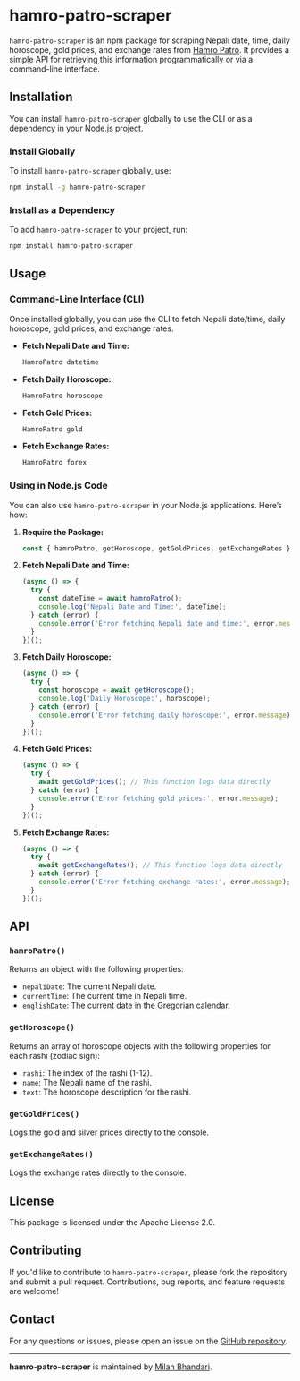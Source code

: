 # hamro-patro-scraper

`hamro-patro-scraper` is an npm package for scraping Nepali date, time, daily horoscope, gold prices, and exchange rates from [Hamro Patro](https://www.hamropatro.com/). It provides a simple API for retrieving this information programmatically or via a command-line interface.

## Installation

You can install `hamro-patro-scraper` globally to use the CLI or as a dependency in your Node.js project.

### Install Globally

To install `hamro-patro-scraper` globally, use:

```bash
npm install -g hamro-patro-scraper
```

### Install as a Dependency

To add `hamro-patro-scraper` to your project, run:

```bash
npm install hamro-patro-scraper
```

## Usage

### Command-Line Interface (CLI)

Once installed globally, you can use the CLI to fetch Nepali date/time, daily horoscope, gold prices, and exchange rates.

- **Fetch Nepali Date and Time:**

  ```bash
  HamroPatro datetime
  ```

- **Fetch Daily Horoscope:**

  ```bash
  HamroPatro horoscope
  ```

- **Fetch Gold Prices:**

  ```bash
  HamroPatro gold
  ```

- **Fetch Exchange Rates:**

  ```bash
  HamroPatro forex
  ```

### Using in Node.js Code

You can also use `hamro-patro-scraper` in your Node.js applications. Here’s how:

1. **Require the Package:**

   ```javascript
   const { hamroPatro, getHoroscope, getGoldPrices, getExchangeRates } = require('hamro-patro-scraper');
   ```

2. **Fetch Nepali Date and Time:**

   ```javascript
   (async () => {
     try {
       const dateTime = await hamroPatro();
       console.log('Nepali Date and Time:', dateTime);
     } catch (error) {
       console.error('Error fetching Nepali date and time:', error.message);
     }
   })();
   ```

3. **Fetch Daily Horoscope:**

   ```javascript
   (async () => {
     try {
       const horoscope = await getHoroscope();
       console.log('Daily Horoscope:', horoscope);
     } catch (error) {
       console.error('Error fetching daily horoscope:', error.message);
     }
   })();
   ```

4. **Fetch Gold Prices:**

   ```javascript
   (async () => {
     try {
       await getGoldPrices(); // This function logs data directly
     } catch (error) {
       console.error('Error fetching gold prices:', error.message);
     }
   })();
   ```

5. **Fetch Exchange Rates:**

   ```javascript
   (async () => {
     try {
       await getExchangeRates(); // This function logs data directly
     } catch (error) {
       console.error('Error fetching exchange rates:', error.message);
     }
   })();
   ```

## API

### `hamroPatro()`

Returns an object with the following properties:

- `nepaliDate`: The current Nepali date.
- `currentTime`: The current time in Nepali time.
- `englishDate`: The current date in the Gregorian calendar.

### `getHoroscope()`

Returns an array of horoscope objects with the following properties for each rashi (zodiac sign):

- `rashi`: The index of the rashi (1-12).
- `name`: The Nepali name of the rashi.
- `text`: The horoscope description for the rashi.

### `getGoldPrices()`

Logs the gold and silver prices directly to the console.

### `getExchangeRates()`

Logs the exchange rates directly to the console.

## License

This package is licensed under the Apache License 2.0.

## Contributing

If you'd like to contribute to `hamro-patro-scraper`, please fork the repository and submit a pull request. Contributions, bug reports, and feature requests are welcome!

## Contact

For any questions or issues, please open an issue on the [GitHub repository](https://github.com/milancodess/hamro-patro-scraper).

---

**hamro-patro-scraper** is maintained by [Milan Bhandari](https://github.com/milancodess).
```
